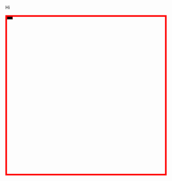 Hi

<table height=500 border="5" bordercolor="red">
  <tr>
    <td bgcolor="black"></td>
  </tr>
</table>

